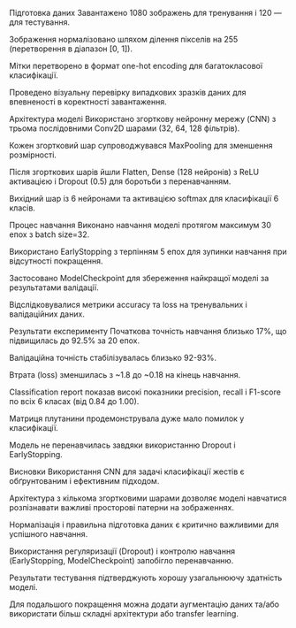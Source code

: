 

Підготовка даних
Завантажено 1080 зображень для тренування і 120 — для тестування.

Зображення нормалізовано шляхом ділення пікселів на 255 (перетворення в діапазон [0, 1]).

Мітки перетворено в формат one-hot encoding для багатокласової класифікації.

Проведено візуальну перевірку випадкових зразків даних для впевненості в коректності завантаження.

Архітектура моделі
Використано згорткову нейронну мережу (CNN) з трьома послідовними Conv2D шарами (32, 64, 128 фільтрів).

Кожен згортковий шар супроводжувався MaxPooling для зменшення розмірності.

Після згорткових шарів йшли Flatten, Dense (128 нейронів) з ReLU активацією і Dropout (0.5) для боротьби з перенавчанням.

Вихідний шар із 6 нейронами та активацією softmax для класифікації 6 класів.

Процес навчання
Виконано навчання моделі протягом максимум 30 епох з batch size=32.

Використано EarlyStopping з терпінням 5 епох для зупинки навчання при відсутності покращення.

Застосовано ModelCheckpoint для збереження найкращої моделі за результатами валідації.

Відслідковувалися метрики accuracy та loss на тренувальних і валідаційних даних.

Результати експерименту
Початкова точність навчання близько 17%, що підвищилась до 92.5% за 20 епох.

Валідаційна точність стабілізувалась близько 92-93%.

Втрата (loss) зменшилась з ~1.8 до ~0.18 на кінець навчання.

Classification report показав високі показники precision, recall і F1-score по всіх 6 класах (від 0.84 до 1.00).

Матриця плутанини продемонструвала дуже мало помилок у класифікації.

Модель не перенавчилась завдяки використанню Dropout і EarlyStopping.

Висновки
Використання CNN для задачі класифікації жестів є обґрунтованим і ефективним підходом.

Архітектура з кількома згортковими шарами дозволяє моделі навчатися розпізнавати важливі просторові патерни на зображеннях.

Нормалізація і правильна підготовка даних є критично важливими для успішного навчання.

Використання регуляризації (Dropout) і контролю навчання (EarlyStopping, ModelCheckpoint) запобігло перенавчанню.

Результати тестування підтверджують хорошу узагальнюючу здатність моделі.

Для подальшого покращення можна додати аугментацію даних та/або використати більш складні архітектури або transfer learning.

